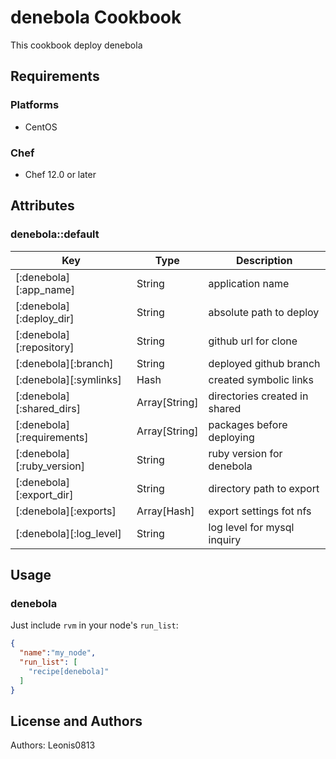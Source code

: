 # denebola Cookbook

This cookbook deploy denebola

## Requirements

### Platforms

- CentOS

### Chef

- Chef 12.0 or later

## Attributes

### denebola::default

|Key                         |Type         |Description                  |
|----------------------------|-------------|-----------------------------|
|[:denebola][:app_name]      |String       |application name             |
|[:denebola][:deploy_dir]    |String       |absolute path to deploy      |
|[:denebola][:repository]    |String       |github url for clone         |
|[:denebola][:branch]        |String       |deployed github branch       |
|[:denebola][:symlinks]      |Hash         |created symbolic links       |
|[:denebola][:shared_dirs]   |Array[String]|directories created in shared|
|[:denebola][:requirements]  |Array[String]|packages before deploying    |
|[:denebola][:ruby_version]  |String       |ruby version for denebola    |
|[:denebola][:export_dir]    |String       |directory path to export     |
|[:denebola][:exports]       |Array[Hash]  |export settings fot nfs      |
|[:denebola][:log_level]     |String       |log level for mysql inquiry  |

## Usage

### denebola

Just include `rvm` in your node's `run_list`:

```json
{
  "name":"my_node",
  "run_list": [
    "recipe[denebola]"
  ]
}
```

## License and Authors

Authors: Leonis0813
